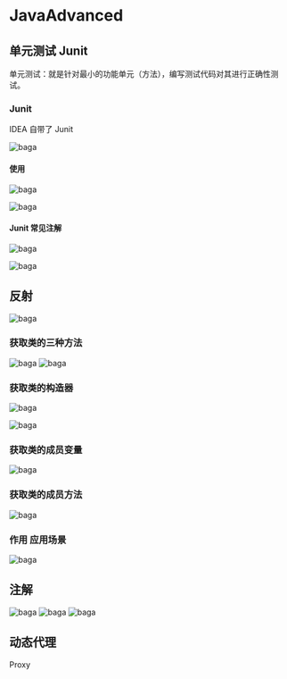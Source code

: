 # JavaAdvanced

## 单元测试 Junit

单元测试：就是针对最小的功能单元（方法），编写测试代码对其进行正确性测试。

### Junit

IDEA 自带了 Junit

![baga](./statics/images/junit.png)

#### 使用

![baga](./statics/images/junit1.png)

![baga](./statics/images/junit2.png)

#### Junit 常见注解

![baga](./statics/images/junit3.png)

![baga](./statics/images/junit4.png)

## 反射

![baga](./statics/images/ref1.png)

### 获取类的三种方法

![baga](./statics/images/ref11.png)
![baga](./statics/images/refdemo.png)

### 获取类的构造器

![baga](./statics/images/fist.png)

![baga](./statics/images/jkl.png)

### 获取类的成员变量

![baga](./statics/images/gson.png)

### 获取类的成员方法

![baga](./statics/images/lkj.png)

### 作用 应用场景

![baga](./statics/images/kjh.png)

## 注解

![baga](./statics/images/uid.png)
![baga](./statics/images/alf.png)
![baga](./statics/images/hme.png)

## 动态代理

Proxy

